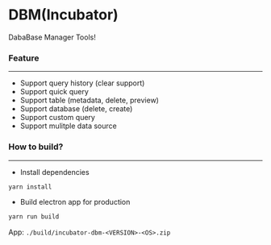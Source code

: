 # DBM(Incubator)

DabaBase Manager Tools!

### Feature
---

- Support query history (clear support)
- Support quick query
- Support table (metadata, delete, preview)
- Support database (delete, create)
- Support custom query
- Support mulitple data source

### How to build?
---

- Install dependencies

```bash
yarn install
```

- Build electron app for production

```bash
yarn run build
```

App: `./build/incubator-dbm-<VERSION>-<OS>.zip`